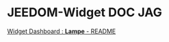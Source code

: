 # JEEDOM-Widget DOC JAG


<a href="./JEEDOM-Lampe-README.html">Widget Dashboard : **<b>Lampe</b>** - README</a>